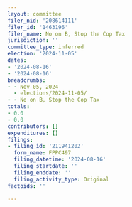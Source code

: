 ```yaml
---
layout: committee
filer_nid: '208614111'
filer_id: '1463196'
filer_name: No on B, Stop the Cop Tax
jurisdiction: ''
committee_type: inferred
election: '2024-11-05'
dates:
- '2024-08-16'
- '2024-08-16'
breadcrumbs:
- - Nov 05, 2024
  - elections/2024-11-05/
- - No on B, Stop the Cop Tax
totals:
- 0.0
- 0.0
contributors: []
expenditures: []
filings:
- filing_id: '211941202'
  form_name: FPPC497
  filing_datetime: '2024-08-16'
  filing_startdate: ''
  filing_enddate: ''
  filing_activity_type: Original
factoids: ''

---
```


